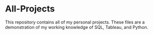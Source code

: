 # All-Projects
This repository contains all of my personal projects. These files are a demonstration of my working knowledge of SQL, Tableau, and Python.
